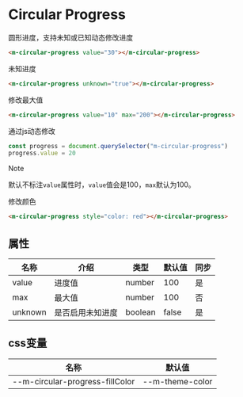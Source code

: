 # Circular Progress

圆形进度，支持未知或已知动态修改进度

```html view
<m-circular-progress value="30"></m-circular-progress>
```

未知进度

```html view
<m-circular-progress unknown="true"></m-circular-progress>
```

修改最大值

```html view
<m-circular-progress value="10" max="200"></m-circular-progress>
```

通过js动态修改

```js
const progress = document.querySelector("m-circular-progress")
progress.value = 20
```

> [!NOTE]
>
> 默认不标注`value`属性时，`value`值会是100，`max`默认为100。

修改颜色

```html view
<m-circular-progress style="color: red"></m-circular-progress>
```

## 属性

| 名称    | 介绍             | 类型    | 默认值 | 同步 |
| ------- | ---------------- | ------- | ------ | ---- |
| value   | 进度值           | number  | 100    | 是   |
| max     | 最大值           | number  | 100    | 否   |
| unknown | 是否启用未知进度 | boolean | false  | 是   |

## css变量

| 名称                            | 默认值          |
| ------------------------------- | --------------- |
| --m-circular-progress-fillColor | --m-theme-color |

